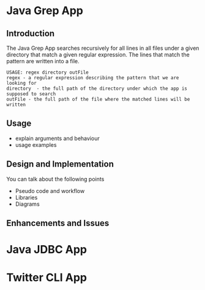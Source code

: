   # Java Grep App
  ## Introduction
  The Java Grep App searches recursively for all lines in all files under a given directory that match a given regular expression.
  The lines that match the pattern are written into a file. 
  ```
  USAGE: regex directory outFile
  regex - a regular expression describing the pattern that we are looking for
  directory  - the full path of the directory under which the app is supposed to search
  outFile - the full path of the file where the matched lines will be written
  ```
  
  ## Usage
  - explain arguments and behaviour
  - usage examples
  ## Design and Implementation
  You can talk about the following points
  - Pseudo code and workflow
  - Libraries
  - Diagrams
  ## Enhancements and Issues
  
  
  # Java JDBC App
  
  
  # Twitter CLI App